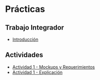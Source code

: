 # Prácticas

## Trabajo Integrador

- [Introducción](https://catedras.linti.unlp.edu.ar/pluginfile.php/90622/mod_resource/content/3/Introduccio%CC%81n%20Trabajo%20Integrador%202021.pdf)

## Actividades
- [Actividad 1 - Mockups y Requerimientos](https://catedras.linti.unlp.edu.ar/mod/assign/view.php?id=31842)
- [Actividad 1 - Explicación](https://bigbluebutton.linti.unlp.edu.ar/playback/presentation/2.3/1a30de636135dca645d3b27190710d3428088206-1630355922625)



